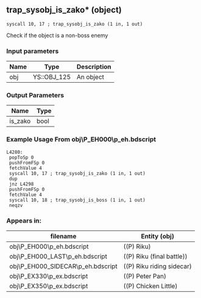 ## trap_sysobj_is_zako* (object)

`syscall 10, 17 ; trap_sysobj_is_zako (1 in, 1 out)`

Check if the object is a non-boss enemy

### Input parameters
| Name | Type | Description
|------|------|------------
| obj   | YS::OBJ_125   | An object


### Output Parameters
| Name | Type
|------|-----
| is_zako   | bool   
### Example Usage From obj\P_EH000\p_eh.bdscript
```plaintext
L4280:
 popToSp 0
 pushFromFSp 0
 fetchValue 4
 syscall 10, 17 ; trap_sysobj_is_zako (1 in, 1 out)
 dup 
 jnz L4298
 pushFromFSp 0
 fetchValue 4
 syscall 10, 18 ; trap_sysobj_is_boss (1 in, 1 out)
 neqzv
```


### Appears in:
| filename | Entity (obj)
|----------|-------------
| obj\P_EH000\p_eh.bdscript       | ((P) Riku)          
| obj\P_EH000_LAST\p_eh.bdscript       | ((P) Riku (final battle))          
| obj\P_EH000_SIDECAR\p_eh.bdscript       | ((P) Riku riding sidecar)          
| obj\P_EX330\p_ex.bdscript       | ((P) Peter Pan)          
| obj\P_EX350\p_ex.bdscript       | ((P) Chicken Little)          



